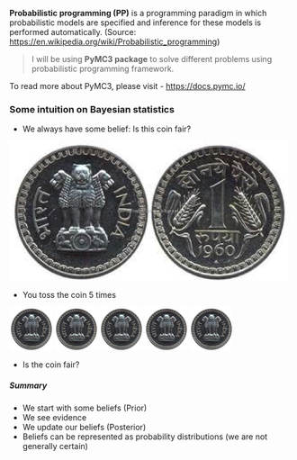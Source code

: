 **Probabilistic programming (PP)** is a programming paradigm in which probabilistic models are specified and inference for these models is performed automatically.
(Source: https://en.wikipedia.org/wiki/Probabilistic_programming)

> I will be using **PyMC3 package** to solve different problems using probabilistic programming framework.

To read more about PyMC3, please visit - https://docs.pymc.io/

### Some intuition on Bayesian statistics

- We always have some belief: Is this coin fair?

![image](example_data/head-tail.png)

- You toss the coin 5 times

![image](example_data/head.png)
![image](example_data/head.png)
![image](example_data/head.png)
![image](example_data/head.png)
![image](example_data/head.png)

- Is the coin fair?

##### Summary

- We start with some beliefs (Prior)
- We see evidence
- We update our beliefs (Posterior)
- Beliefs can be represented as probability distributions (we are not generally certain)

